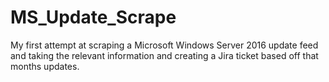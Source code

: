 # MS_Update_Scrape
 
My first attempt at scraping a Microsoft Windows Server 2016 update feed and taking the relevant information and creating a Jira ticket based off that months updates. 